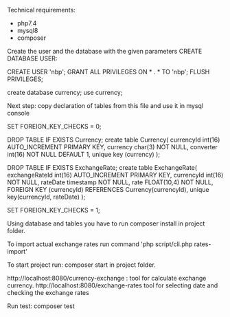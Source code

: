 Technical requirements:
- php7.4
- mysql8
- composer

Create the user and the database with the given parameters
CREATE DATABASE USER:

CREATE USER 'nbp';
GRANT ALL PRIVILEGES ON * . * TO 'nbp';
FLUSH PRIVILEGES;

create database currency;
use currency;

Next step:
copy declaration of tables from this file and use it in mysql console

SET FOREIGN_KEY_CHECKS = 0;

DROP TABLE IF EXISTS Currency;
create table Currency(
    currencyId int(16) AUTO_INCREMENT PRIMARY KEY,
    currency char(3) NOT NULL,
    converter int(16) NOT NULL DEFAULT 1,
    unique key (currency)
);

DROP TABLE IF EXISTS ExchangeRate;
create table ExchangeRate(
    exchangeRateId int(16) AUTO_INCREMENT PRIMARY KEY,
    currencyId int(16) NOT NULL,
    rateDate timestamp NOT NULL,
    rate FLOAT(10,4) NOT NULL,
    FOREIGN KEY (currencyId) REFERENCES Currency(currencyId),
    unique key(currencyId, rateDate)
);

SET FOREIGN_KEY_CHECKS = 1;


Using database and tables you have to run composer install in project folder.

To import actual exchange rates run command 'php script/cli.php rates-import'

To start project run: composer start in project folder. 


http://localhost:8080/currency-exchange : tool for calculate exchange currency.
http://localhost:8080/exchange-rates tool for selecting date and checking the exchange rates

Run test: composer test
